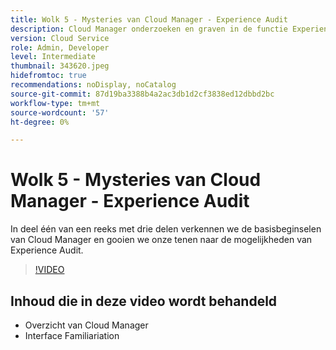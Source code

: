 ```yaml
---
title: Wolk 5 - Mysteries van Cloud Manager - Experience Audit
description: Cloud Manager onderzoeken en graven in de functie Experience Audit
version: Cloud Service
role: Admin, Developer
level: Intermediate
thumbnail: 343620.jpeg
hidefromtoc: true
recommendations: noDisplay, noCatalog
source-git-commit: 87d19ba3388b4a2ac3db1d2cf3838ed12dbbd2bc
workflow-type: tm+mt
source-wordcount: '57'
ht-degree: 0%

---
```


# Wolk 5 - Mysteries van Cloud Manager - Experience Audit

In deel één van een reeks met drie delen verkennen we de basisbeginselen van Cloud Manager en gooien we onze tenen naar de mogelijkheden van Experience Audit.

>[!VIDEO](https://video.tv.adobe.com/v/343620)

## Inhoud die in deze video wordt behandeld

+ Overzicht van Cloud Manager
+ Interface Familiariation

